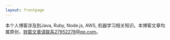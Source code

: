 ```yaml
---
layout: frontpage
---
```


本个人博客涉及到Java, Ruby, Node.js, AWS, 机器学习相关知识。本博客文章均属原创，转载文章请联系27952278@qq.com。
